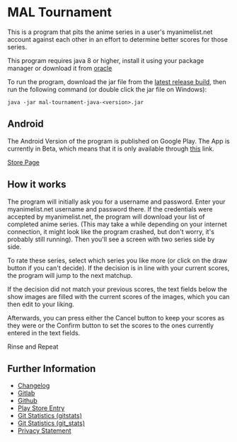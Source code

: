 # MAL Tournament

This is a program that pits the anime series in a user's myanimelist.net account against each other
in an effort to determine better scores for those series.

This program requires java 8 or higher, install it using your package manager or download it from
[oracle](http://www.oracle.com/technetwork/java/javase/downloads/)

To run the program, download the jar file from the [latest release build](https://github.com/namboy94/mal-tournament/releases),
then run the following command (or double click the jar file on Windows):

    java -jar mal-tournament-java-<version>.jar
    
## Android

The Android Version of the program is published on Google Play.
The App is currently in Beta, which means that it is only available
through [this](https://play.google.com/apps/testing/net.namibsun.maltourn.android) link.

[Store Page](https://play.google.com/store/apps/details?id=net.namibsun.maltourn.android)
    
## How it works

The program will initially ask you for a username and password. Enter your myanimelist.net username and password
there. If the credentials were accepted by myanimelist.net, the program will download your list of completed anime
series. (This may take a while depending on your internet connection, it might look like the program crashed, but don't
worry, it's probably still running). Then you'll see a screen with two series side by side.

To rate these series, select which series you like more (or click on the draw button if you can't decide). If the
decision is in line with your current scores, the program will jump to the next matchup.

If the decision did not match your previous scores, the text fields below the show images are filled with the
current scores of the images, which you can then edit to your liking.

Afterwards, you can press either the Cancel button to keep your scores as they were or the Confirm button to
set the scores to the ones currently entered in the text fields.

Rinse and Repeat

## Further Information

* [Changelog](https://gitlab.namibsun.net/namboy94/anime-list-tournament/raw/master/CHANGELOG)
* [Gitlab](https://gitlab.namibsun.net/namboy94/anime-list-tournament)
* [Github](https://github.com/namboy94/anime-list-tournament)
* [Play Store Entry](https://play.google.com/store/apps/details?id=net.namibsun.maltourn.android)
* [Git Statistics (gitstats)](https://gitstats.namibsun.net/gitstats/anime-list-tournament/index.html)
* [Git Statistics (git_stats)](https://gitstats.namibsun.net/git_stats/anime-list-tournament/index.html)
* [Privacy Statement](maltourn-android/resources/playstore/privacy_statement.txt)
